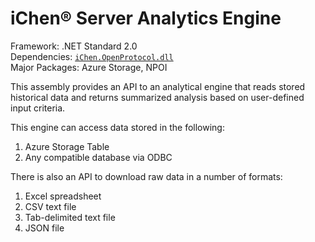 iChen® Server Analytics Engine
=============================

Framework: .NET Standard 2.0  
Dependencies: [`iChen.OpenProtocol.dll`](https://github.com/chenhsong/OpenProtocol)  
Major Packages: Azure Storage, NPOI

This assembly provides an API to an analytical engine that reads stored historical data and returns summarized analysis based on user-defined input criteria.

This engine can access data stored in the following:

1. Azure Storage Table
2. Any compatible database via ODBC

There is also an API to download raw data in a number of formats:

1. Excel spreadsheet
2. CSV text file
3. Tab-delimited text file
4. JSON file
